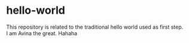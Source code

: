 # hello-world
This repository is related to the traditional hello world used as first step.  
I am Avina the great. Hahaha
